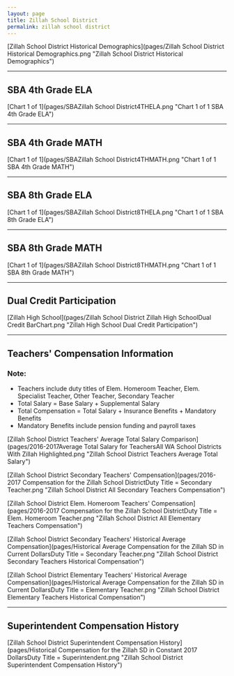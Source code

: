 ```yaml
---
layout: page
title: Zillah School District
permalink: zillah school district
---
```



[Zillah School District Historical Demographics](pages/Zillah School District Historical Demographics.png "Zillah School District Historical Demographics")

___

## SBA 4th Grade ELA

[Chart 1 of 1](pages/SBAZillah School District4THELA.png "Chart 1 of 1 SBA 4th Grade ELA")


___

## SBA 4th Grade MATH

[Chart 1 of 1](pages/SBAZillah School District4THMATH.png "Chart 1 of 1 SBA 4th Grade MATH")


___

## SBA 8th Grade ELA

[Chart 1 of 1](pages/SBAZillah School District8THELA.png "Chart 1 of 1 SBA 8th Grade ELA")


___

## SBA 8th Grade MATH

[Chart 1 of 1](pages/SBAZillah School District8THMATH.png "Chart 1 of 1 SBA 8th Grade MATH")


___

## Dual Credit Participation

[Zillah High School](pages/Zillah School District Zillah High SchoolDual Credit BarChart.png "Zillah High School Dual Credit Participation")


___

## Teachers' Compensation Information
### Note:
- Teachers include duty titles of Elem. Homeroom Teacher, Elem. Specialist Teacher, Other Teacher, Secondary Teacher
- Total Salary = Base Salary + Supplemental Salary
- Total Compensation = Total Salary + Insurance Benefits + Mandatory Benefits
- Mandatory Benefits include pension funding and payroll taxes

[Zillah School District Teachers' Average Total Salary Comparison](pages/2016-2017Average Total Salary for TeachersAll WA School Districts With Zillah Highlighted.png "Zillah School District Teachers Average Total Salary")

[Zillah School District Secondary Teachers' Compensation](pages/2016-2017 Compensation for the Zillah School DistrictDuty Title = Secondary Teacher.png "Zillah School District All Secondary Teachers Compensation")

[Zillah School District Elem. Homeroom Teachers' Compensation](pages/2016-2017 Compensation for the Zillah School DistrictDuty Title = Elem. Homeroom Teacher.png "Zillah School District All Elementary Teachers Compensation")

[Zillah School District Secondary Teachers' Historical Average Compensation](pages/Historical Average Compensation for the Zillah SD in Current DollarsDuty Title = Secondary Teacher.png "Zillah School District Secondary Teachers Historical Compensation")

[Zillah School District Elementary Teachers' Historical Average Compensation](pages/Historical Average Compensation for the Zillah SD in Current DollarsDuty Title = Elementary Teacher.png "Zillah School District Elementary Teachers Historical Compensation")


___

## Superintendent Compensation History

[Zillah School District Superintendent Compensation History](pages/Historical Compensation for the Zillah SD in Constant 2017 DollarsDuty Title = Superintendent.png "Zillah School District Superintendent Compensation History")

